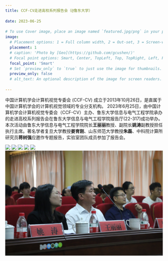 ```yaml
---
title: CCF-CV走进高校系列报告会（@鲁东大学）

date: 2023-06-25

# To use Cover image, place an image named `featured.jpg/png` in your page's folder.
image:
  # Placement options: 1 = Full column width, 2 = Out-set, 3 = Screen-width
  placement: 1
  # caption: 'Photo by [Geo](https://github.com/gcushen/)'
  # Focal point options: Smart, Center, TopLeft, Top, TopRight, Left, Right, BottomLeft, Bottom, BottomRight
  focal_point: 'Smart'
  # Set `preview_only` to `true` to just use the image for thumbnails.
  preview_only: false
  # alt_text: An optional description of the image for screen readers.

---
```

中国计算机学会计算机视觉专委会 (CCF-CV) 成立于2013年10月26日，是直属于中国计算机学会的计算机视觉领域的专业分支机构。
2023年6月25日，由中国计算机学会计算机视觉专委会（CCF-CV）主办、鲁东大学信息与电气工程学院承办的走进高校系列报告会在鲁东大学信息与电气工程学院报告厅(22-317)成功举办。本次活动由鲁东大学信息与电气工程学院院长**王丽丽**教授、副院长**姚涛**副教授担任执行主席。著名学者复旦大学教授**姜育刚**、山东师范大学教授**朱磊**、中科院计算所研究员**蒋树强**应邀作专题报告，实验室团队成员参加了报告会。


![](images/DSC_6526.JPG) 
![](images/DSC_6530.JPG) 
![](images/DSC_6598.JPG) 
![](images/DSC_6539.JPG)
![](images/DSC_6634.JPG) 
![](images/IMG_8843.JPG)